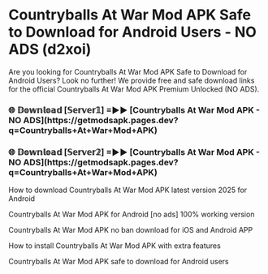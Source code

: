 # Countryballs At War Mod APK Safe to Download for Android Users - NO ADS (d2xoi)

Are you looking for Countryballs At War Mod APK Safe to Download for Android Users? Look no further! We provide free and safe download links for the official Countryballs At War Mod APK Premium Unlocked (NO ADS).

<h3>🌐 𝔻𝕠𝕨𝕟𝕝𝕠𝕒𝕕 [𝕊𝕖𝕣𝕧𝕖𝕣𝟙] =►► [Countryballs At War Mod APK - NO ADS](https://getmodsapk.pages.dev?q=Countryballs+At+War+Mod+APK)</h3>

<h3>🌐 𝔻𝕠𝕨𝕟𝕝𝕠𝕒𝕕 [𝕊𝕖𝕣𝕧𝕖𝕣𝟚] =►► [Countryballs At War Mod APK - NO ADS](https://getmodsapk.pages.dev?q=Countryballs+At+War+Mod+APK)</h3>

How to download Countryballs At War Mod APK latest version 2025 for Android

Countryballs At War Mod APK for Android [no ads] 100% working version

Countryballs At War Mod APK no ban download for iOS and Android APP

How to install Countryballs At War Mod APK with extra features

Countryballs At War Mod APK safe to download for Android users